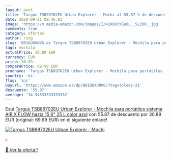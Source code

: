 ```yaml
---
layout: post
title: 'Targus TSB89702EU Urban Explorer - Mochi al 55.87 % de descuento'
date: 2020-09-21 09:46:01
image: 'https://m.media-amazon.com/images/I/41R0X3YSu0L._SL200_.jpg'
comments: true
category: ofertas
author: ring
slug: 'B01GUXUNVG-es Targus TSB89702EU Urban Explorer - Mochila para portátiles...'
tags: mochila
actualPrice: 30.89 EUR
currency: EUR
price: 30.89
comparePrice: 69.99 EUR
prodname: 'Targus TSB89702EU Urban Explorer - Mochila para portátiles   sistema AIR X FLOW  hasta 15 6"  25 L   color azul'
country: 'es'
flag: '🇪🇸'
buyurl: 'https://www.amazon.es/dp/B01GUXUNVG/?tag=tolees-21'
descuento: '55.87'
average: '34.94533333333332'
---
```


Está [Targus TSB89702EU Urban Explorer - Mochila para portátiles   sistema AIR X FLOW  hasta 15 6"  25 L   color azul](https://www.amazon.es/dp/B01GUXUNVG/?tag=tolees-21) con 55.87 de descuento por 30.89 EUR (original: 69.99 EUR) en el siguiente enlace!

[![Targus TSB89702EU Urban Explorer - Mochi](https://m.media-amazon.com/images/I/41R0X3YSu0L._SL200_.jpg)](https://www.amazon.es/dp/B01GUXUNVG/?tag=tolees-21)

ℹ️:


[🛒 Ver la oferta!!](https://www.amazon.es/dp/B01GUXUNVG/?tag=tolees-21)

